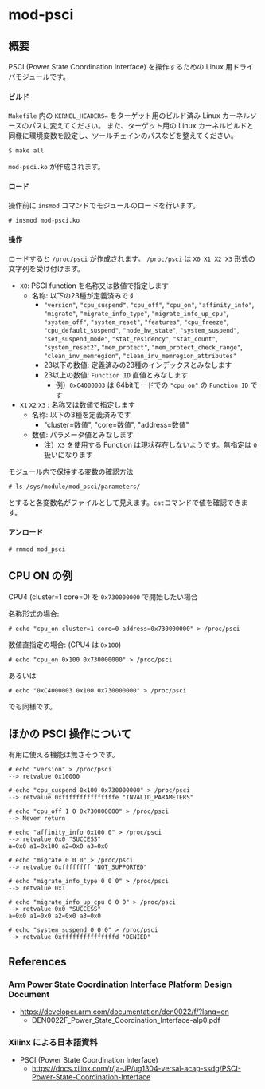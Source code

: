 ﻿# mod-psci

## 概要

PSCI (Power State Coordination Interface) を操作するための Linux 用ドライバモジュールです。

#### ビルド

`Makefile` 内の `KERNEL_HEADERS=` をターゲット用のビルド済み Linux カーネルソースのパスに変えてください。
また、ターゲット用の Linux カーネルビルドと同様に環境変数を設定し、ツールチェインのパスなどを整えてください。

```
$ make all
```

`mod-psci.ko` が作成されます。

#### ロード
操作前に `insmod` コマンドでモジュールのロードを行います。

```
# insmod mod-psci.ko
```

#### 操作
ロードすると `/proc/psci` が作成されます。
`/proc/psci` は `X0 X1 X2 X3` 形式の文字列を受け付けます。

- `X0`: PSCI function を名称又は数値で指定します
  - 名称: 以下の23種が定義済みです
    - `"version"`,
     `"cpu_suspend"`,
     `"cpu_off"`,
     `"cpu_on"`,
     `"affinity_info"`,
     `"migrate"`,
     `"migrate_info_type"`,
     `"migrate_info_up_cpu"`,
     `"system_off"`,
     `"system_reset"`,
     `"features"`,
     `"cpu_freeze"`,
     `"cpu_default_suspend"`,
     `"node_hw_state"`,
     `"system_suspend"`,
     `"set_suspend_mode"`,
     `"stat_residency"`,
     `"stat_count"`,
     `"system_reset2"`,
     `"mem_protect"`,
     `"mem_protect_check_range"`,
     `"clean_inv_memregion"`,
     `"clean_inv_memregion_attributes"`
    - 23以下の数値: 定義済みの23種のインデックスとみなします
    - 23以上の数値: `Function ID` 直値とみなします
      - 例）`0xC4000003` は 64bitモードでの `"cpu_on"` の `Function ID` です
- `X1` `X2` `X3` : 名称又は数値で指定します
  - 名称: 以下の3種を定義済みです
    - "cluster=数値", "core=数値", "address=数値"
  - 数値: パラメータ値とみなします
    - 注）`X3` を使用する Function は現状存在しないようです。無指定は `0` 扱いになります

モジュール内で保持する変数の確認方法

```
# ls /sys/module/mod_psci/parameters/
```

とすると各変数名がファイルとして見えます。`cat`コマンドで値を確認できます。

#### アンロード

```
# rmmod mod_psci
```

## CPU ON の例

CPU4 (cluster=1 core=0) を `0x730000000` で開始したい場合

名称形式の場合:
```
# echo "cpu_on cluster=1 core=0 address=0x730000000" > /proc/psci
```

数値直指定の場合: (CPU4 は `0x100`)
```
# echo "cpu_on 0x100 0x730000000" > /proc/psci
```

あるいは

```
# echo "0xC4000003 0x100 0x730000000" > /proc/psci
```

でも同様です。


## ほかの PSCI 操作について

有用に使える機能は無さそうです。

```
# echo "version" > /proc/psci
--> retvalue 0x10000
```

```
# echo "cpu_suspend 0x100 0x730000000" > /proc/psci
--> retvalue 0xfffffffffffffffe "INVALID_PARAMETERS"
```

```
# echo "cpu_off 1 0 0x730000000" > /proc/psci
--> Never return
```

```
# echo "affinity_info 0x100 0" > /proc/psci
--> retvalue 0x0 "SUCCESS"
a=0x0 a1=0x100 a2=0x0 a3=0x0
```

```
# echo "migrate 0 0 0" > /proc/psci
--> retvalue 0xffffffff "NOT_SUPPORTED"
```

```
# echo "migrate_info_type 0 0 0" > /proc/psci
--> retvalue 0x1
```

```
# echo "migrate_info_up_cpu 0 0 0" > /proc/psci
--> retvalue 0x0 "SUCCESS"
a=0x0 a1=0x0 a2=0x0 a3=0x0
```

```
# echo "system_suspend 0 0 0" > /proc/psci
--> retvalue 0xfffffffffffffffd "DENIED"
```


## References

### Arm Power State Coordination Interface Platform Design Document
- https://developer.arm.com/documentation/den0022/f/?lang=en
  - DEN0022F_Power_State_Coordination_Interface-alp0.pdf


### Xilinx による日本語資料
- PSCI (Power State Coordination Interface)
  - https://docs.xilinx.com/r/ja-JP/ug1304-versal-acap-ssdg/PSCI-Power-State-Coordination-Interface


